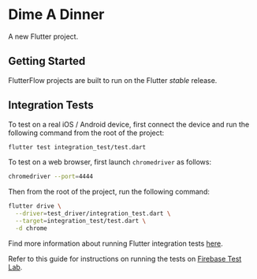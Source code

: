 # Dime A Dinner

A new Flutter project.

## Getting Started

FlutterFlow projects are built to run on the Flutter _stable_ release.

## Integration Tests

To test on a real iOS / Android device, first connect the device and run the following command from the root of the project:

```bash
flutter test integration_test/test.dart
```

To test on a web browser, first launch `chromedriver` as follows:
```bash
chromedriver --port=4444
```

Then from the root of the project, run the following command:
```bash
flutter drive \
  --driver=test_driver/integration_test.dart \
  --target=integration_test/test.dart \
  -d chrome
```

Find more information about running Flutter integration tests [here](https://docs.flutter.dev/cookbook/testing/integration/introduction#5-run-the-integration-test).

Refer to this guide for instructions on running the tests on [Firebase Test Lab](https://github.com/flutter/flutter/tree/main/packages/integration_test#firebase-test-lab).
